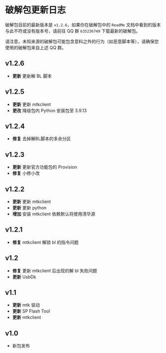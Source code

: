 # 破解包更新日志

破解包目前的最新版本是 `v1.2.6`，如果你在破解包中的 `ReadMe` 文档中看到的版本与此不符或没有版本号，请前往 QQ 群 `635236749` 下载最新的破解包。

请注意，未知来源的破解包可能包含意料之外的行为（如恶意脚本等），请确保您使用的破解包来自上述 QQ 群。

## v1.2.6
* **更新** 更新解 BL 脚本

## v1.2.5
* **更新** 更新 mtkclient
* **更改** 降级包内 Python 安装包至 3.9.13

## v1.2.4
* **修复** 去掉解BL脚本的多余分区

## v1.2.3
* **更新** 更新官方功能包的 Provision
* **修复** 小修小改

## v1.2.2
* **更新** 更新 mtkclient
* **更新** 更新 python
* **增加** 安装 mtkclient 依赖默认将使用清华源

## v1.2.1

* **修复** mtkclient 解锁 bl 的指令问题

## v1.2

* **修复** 更新 mtkclient 后出现的解 bl 失败问题
* **更新** UsbDk

## v1.1

* **更新** mtk 驱动
* **更新** SP Flash Tool
* **更新** mtkclient

## v1.0

* 新包发布
